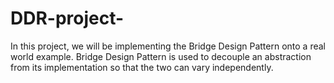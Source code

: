 # DDR-project-
In this project, we will be implementing the Bridge Design Pattern onto a real world example.
Bridge Design Pattern is used to decouple an abstraction from its implementation so that the two can vary independently.
